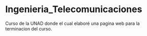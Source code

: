 # Ingenieria_Telecomunicaciones
Curso de la UNAD donde el cual elaboré una pagina web para la terminacion del curso.

